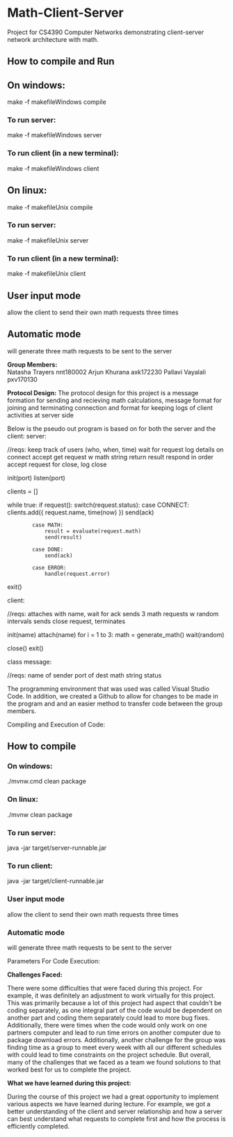 # Math-Client-Server
Project for CS4390 Computer Networks demonstrating client-server network architecture with math.

## **How to compile and Run**  
## On windows:  
make -f makefileWindows compile

### To run server:  
make -f makefileWindows server

### To run client (in a new terminal):  
make -f makefileWindows client

## On linux:  
make -f makefileUnix compile

### To run server:  
make -f makefileUnix server

### To run client (in a new terminal):  
make -f makefileUnix client

## User input mode  
allow the client to send their own math requests three times  
## Automatic mode  
will generate three math requests to be sent to the server

**Group Members:**  
Natasha Trayers nnt180002
Arjun Khurana axk172230
Pallavi Vayalali  pxv170130

**Protocol Design:**
The protocol design for this project is a message formation for sending and recieving math calculations, message format for joining and terminating connection and format for keeping logs of client activities at server side

Below is the pseudo out program is based on for both the server and the client:
server:

//reqs: 
	keep track of users (who, when, time)
	wait for request
	log details on connect
	accept get request w math string
	return result
	respond in order
	accept request for close, log close

init(port)
listen(port)

clients = []

while true:
	if request():
		switch(request.status):
			case CONNECT:
				clients.add({
					request.name,
					time(now)
				})
				send(ack)
			
			case MATH:
				result = evaluate(request.math)
				send(result)
			
			case DONE:
				send(ack)

			case ERROR:
				handle(request.error)

exit()

client:

//reqs:
	attaches with name, wait for ack
	sends 3 math requests w random intervals
	sends close request, terminates

init(name)
attach(name)
for i = 1 to 3:
	math = generate_math()
	wait(random)

close()
exit()

class message:

//reqs:
	name of sender
	port of dest
	math string
	status

The programming environment that was used was called Visual Studio Code. In addition, we created a Github to allow for changes 
to be made in the program and and an easier method to transfer code between the group members.

Compiling and Execution of Code:

## **How to compile**  
### On windows:  
./mvnw.cmd clean package

### On linux:  
./mvnw clean package

### To run server:  
java -jar target/server-runnable.jar

### To run client:  
java -jar target/client-runnable.jar

### User input mode  
allow the client to send their own math requests three times  
### Automatic mode  
will generate three math requests to be sent to the server

Parameters For Code Execution:

**Challenges Faced:**

There were some difficulties that were faced during this project. For example, it was definitely an adjustment to work virtually for this project. This was primarily because a lot of this project had aspect that couldn't be coding separately, as one integral part of the code would be dependent on another part and coding them separately could lead to more bug fixes. Additionally, there were times when the code would only work on one partners computer and lead to run time errors on another computer due to package download errors. Additionally, another challenge for the group was finding time as a group to meet every week with all our different schedules with could lead to time constraints on the project schedule. But overall, many of the challenges that we faced as a team we found solutions to that worked best for us to complete the project. 

**What we have learned during this project:**

During the course of this project we had a great opportunity to implement various aspects we have learned during lecture. For example, we got a better understanding of the client and server relationship and how a server can best understand what requests to complete first and how the process is efficiently completed.
